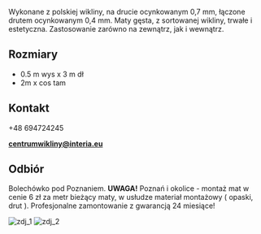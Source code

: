 
Wykonane z polskiej wikliny, na drucie ocynkowanym 0,7 mm, łączone drutem ocynkowanym 0,4 mm. Maty gęsta, z sortowanej wikliny, trwałe i estetyczna. Zastosowanie zarówno na zewnątrz, jak i wewnątrz. 

<h2>Rozmiary</h2>

* 0.5 m wys x 3 m dł
* 2m x cos tam

<h2>Kontakt</h2>

+48 694724245

**centrumwikliny@interia.eu**

<h2>Odbiór</h2>

Bolechówko pod Poznaniem.
**UWAGA!** Poznań i okolice - montaż mat w cenie 6 zł za metr bieżący maty, w usłudze materiał montażowy ( opaski, drut ). Profesjonalne zamontowanie z gwarancją 24 miesiące!

![zdj_1](https://remigiuszkocjan.github.io/assets/css/pic1.jpeg)
![zdj_2](https://remigiuszkocjan.github.io/assets/css/pic2.jpeg)
